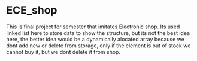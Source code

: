 # ECE_shop
This is final project for semester that imitates Electronic shop.
Its used linked list here to store data to show the structure, but its not the best idea here, the better idea would be a dynamically alocated array
because we dont add new or delete from storage, only if the element is out of stock we cannot buy it, but we dont delete it from shop.
